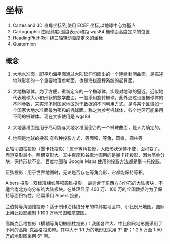 # 坐标

1. Cartesian3 3D 直角坐标系,使用 ECEF 坐标,以地球中心为基点
2. Cartographic 由经纬度(弧度表示)和距 wgs84 椭球面高度定义的位置
3. HeadingPitchRoll 绕三轴转动弧度定义的坐标
4. Quaternion

## 概念

1. 大地水准面，即平均海平面通过大陆延伸勾画出的一个连续封闭曲面，是描述地球形状的一个重要物理参考面，也是海拔高程系统的起算面。

2. 大地椭球体，为了方便，重新定义的一个椭球体，实现对地球的逼近。近似地代表地球大小和形状的数学曲面，一般采用旋转椭球。此外通过设置椭球体的不同参数，来实现不同国家地区对于数据的不同利用方式。是与某个区域如一个国家大地水准面最为密和的椭球面。称之为参考椭球体，各个地区可能采用不同的椭球体。现在大多使用是 wgs84

3. 大地基准面是用于尽可能与大地水准面密合的一个椭球曲面，是人为确定的。

4. 地图是地球的投影,有各种投影方式，等面积，等角，圆锥，圆柱等

正轴切圆柱投影（墨卡托投影）：属于等角投影，大陆形状保持不变，面积变了。赤道变形最小，两极变形大。其中百度和谷歌地图用的是墨卡托投影，因为简单分块，保持形状不变。百度地图和 Google Maps 使用的投影方法都是墨卡托投影。

正弦投影：用于世界地图时，无论是否存在等角变形，它都能保持等积。

Albers 投影：双标准纬线等积圆锥投影， 最适合于东西方向分布的大陆板块，不适合南北方向分布的大陆板块。在处理显示 400 万、100 万的全国数据时为了保持等面积特性，经常采用 Albers 投影。

兰伯特等角圆锥投影：适于制作沿纬线分布的中纬度地区中、小比例尺地图。国际上用此投影编制 1∶100 万地形图和航空图。

高斯克吕格投影（横轴等角切椭圆柱投影）：我国各种大、中比例尺地形图采用了不同的高斯-克吕格投影带。其中大于 1:1 万的地形图采用 3° 带；1:2.5 万至 1:50 万的地形图采用 6° 带。
